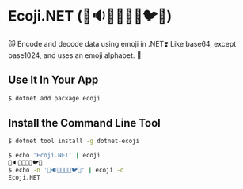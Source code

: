 # Ecoji.NET (🏣🔉🦐🔼🎁🎱🐦🆔)

😻 Encode and decode data using emoji in .NET❣️ Like base64, except base1024, and uses an emoji alphabet. 🎉

## Use It In Your App

```bash
$ dotnet add package ecoji
```

## Install the Command Line Tool

```bash
$ dotnet tool install -g dotnet-ecoji
```

```bash
$ echo 'Ecoji.NET' | ecoji
🏣🔉🦐🔼🎁🎱🐦🆔
$ echo -n '🏣🔉🦐🔼🎁🎱🐦🆔' | ecoji -d
Ecoji.NET
```